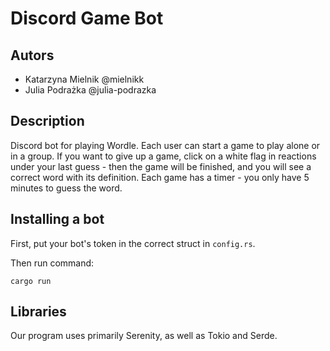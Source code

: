 # Discord Game Bot

## Autors
- Katarzyna Mielnik @mielnikk
- Julia Podrażka @julia-podrazka

## Description
Discord bot for playing Wordle.
Each user can start a game to play alone or in a group.
If you want to give up a game, click on a white flag in reactions under your last guess - then the game will be finished, and you will see a correct word with its definition.
Each game has a timer - you only have 5 minutes to guess the word.

## Installing a bot
First, put your bot's token in the correct struct in `config.rs`.

Then run command:
```
cargo run
```

## Libraries
Our program uses primarily Serenity, as well as Tokio and Serde.
